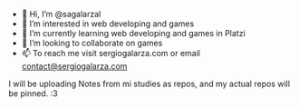 - 👋 Hi, I’m @sagalarzal
- 👀 I’m interested in web developing and games
- 🌱 I’m currently learning web developing and games in Platzi
- 💞️ I’m looking to collaborate on games
- 📫 To reach me visit sergiogalarza.com or email contact@sergiogalarza.com

I will be uploading Notes from mi studies as repos, and my actual repos will be pinned. :3

